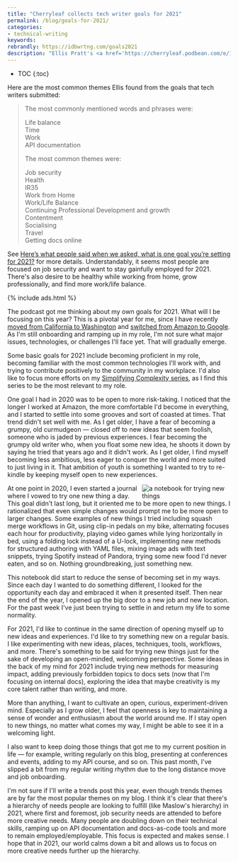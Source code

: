 ```yaml
---
title: "Cherryleaf collects tech writer goals for 2021"
permalink: /blog/goals-for-2021/
categories:
- technical-writing
keywords:
rebrandly: https://idbwrtng.com/goals2021
description: "Ellis Pratt's <a href='https://cherryleaf.podbean.com/e/100-what-you-told-us-the-one-goal-you-re-setting-for-2021/'>latest episode of Cherryleaf</a> lists goals that technical writers have for 2021. Rather than just listing each response, Ellis reads these responses while walking in some historic setting and peppers in historical asides to break up the responses."
---
```


* TOC
{:toc}

 Here are the most common themes Ellis found from the goals that tech writers submitted:

> The most commonly mentioned words and phrases were:
>
> Life balance<br/>
> Time<br/>
> Work<br/>
> API documentation<br/>
>
> The most common themes were:
>
> Job security<br/>
> Health<br/>
> IR35<br/>
> Work from Home<br/>
> Work/Life Balance<br/>
> Continuing Professional Development and growth<br/>
> Contentment<br/>
> Socialising<br/>
> Travel<br/>
> Getting docs online<br/>

See [Here’s what people said when we asked, what is one goal you’re setting for 2021?](https://www.cherryleaf.com/2020/12/heres-what-people-said-when-we-asked-what-is-one-goal-youre-setting-for-2021/) for more details. Understandably, it seems most people are focused on job security and want to stay gainfully employed for 2021. There's also desire to be healthy while working from home, grow professionally, and find more work/life balance.

{% include ads.html %}

The podcast got me thinking about my own goals for 2021. What will I be focusing on this year? This is a pivotal year for me, since I have recently [moved from California to Washington](/blog/moving-to-seattle-exploring-places-with-vr/) and [switched from Amazon to Google](/blog/job-transition-from-amazon-to-google/). As I'm still onboarding and ramping up in my role, I'm not sure what major issues, technologies, or challenges I'll face yet. That will gradually emerge.

Some basic goals for 2021 include becoming proficient in my role, becoming familiar with the most common technologies I'll work with, and trying to contribute positively to the community in my workplace. I'd also like to focus more efforts on my [Simplifying Complexity series](/simplifying-complexity/index.html), as I find this series to be the most relevant to my role.

One goal I had in 2020 was to be open to more risk-taking. I noticed that the longer I worked at Amazon, the more comfortable I'd become in everything, and I started to settle into some grooves and sort of coasted at times. That trend didn't set well with me. As I get older, I have a fear of becoming a grumpy, old curmudgeon &mdash; closed off to new ideas that seem foolish, someone who is jaded by previous experiences. I fear becoming the grumpy old writer who, when you float some new idea, he shoots it down by saying he tried that years ago and it didn't work. As I get older, I find myself becoming less ambitious, less eager to conquer the world and more suited to just living in it. That ambition of youth is something I wanted to try to re-kindle by keeping myself open to new experiences.

<div><img style="max-width: 200px; float:right; padding-left: 10px" src="https://s3.us-west-1.wasabisys.com/idbwmedia.com/images/trynewthingsnotebook.jpg" alt="a notebook for trying new things" /></div> At one point in 2020, I even started a journal where I vowed to try one new thing a day. This goal didn't last long, but it oriented me to be more open to new things. I rationalized that even simple changes would prompt me to be more open to larger changes. Some examples of new things I tried including squash merge workflows in Git, using clip-in pedals on my bike, alternating focuses each hour for productivity, playing video games while lying horizontally in bed, using a folding lock instead of a U-lock, implementing new methods for structured authoring with YAML files, mixing image ads with text snippets, trying Spotify instead of Pandora, trying some new food I'd never eaten, and so on. Nothing groundbreaking, just something new.

This notebook did start to reduce the sense of becoming set in my ways. Since each day I wanted to do something different, I looked for the opportunity each day and embraced it when it presented itself. Then near the end of the year, I opened up the big door to a new job and new location. For the past week I've just been trying to settle in and return my life to some normality.

For 2021, I'd like to continue in the same direction of opening myself up to new ideas and experiences. I'd like to try something new on a regular basis. I like experimenting with new ideas, places, techniques, tools, workflows, and more. There's something to be said for trying new things just for the sake of developing an open-minded, welcoming perspective. Some ideas in the back of my mind for 2021 include trying new methods for measuring impact, adding previously forbidden topics to docs sets (now that I'm focusing on internal docs), exploring the idea that maybe creativity is my core talent rather than writing, and more.

More than anything, I want to cultivate an open, curious, experiment-driven mind. Especially as I grow older, I feel that openness is key to maintaining a sense of wonder and enthusiasm about the world around me. If I stay open to new things, no matter what comes my way, I might be able to see it in a welcoming light.

I also want to keep doing those things that got me to my current position in life &mdash; for example, writing regularly on this blog, presenting at conferences and events, adding to my API course, and so on. This past month, I've slipped a bit from my regular writing rhythm due to the long distance move and job onboarding.

I'm not sure if I'll write a trends post this year, even though trends themes are by far the most popular themes on my blog. I think it's clear that there's a hierarchy of needs people are looking to fulfill (like Maslow's hierarchy) in 2021, where first and foremost, job security needs are attended to before more creative needs. Many people are doubling down on their technical skills, ramping up on API documentation and docs-as-code tools and more to remain employed/employable. This focus is expected and makes sense. I hope that in 2021, our world calms down a bit and allows us to focus on more creative needs further up the hierarchy.
